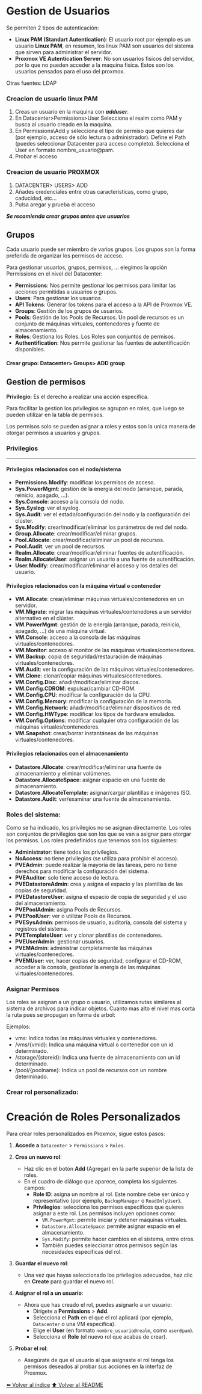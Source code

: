 # Gestion de Usuarios

Se permiten 2 tipos de autenticación:

- **Linux PAM (Standart Autentication)**: El usuario root por ejemplo es un usuario **Linux PAM**, en resumen, los linux PAM son usuarios del sistema que sirven para administrar el servidor.
- **Proxmox VE Autentication Server**: No son usuarios fisicos del servidor, por lo que no pueden acceder a la maquina fisica. Estos son los usuarios pensados para el uso del proxmox.

Otras fuentes: LDAP

### Creacion de usuario linux PAM

1. Creas un usuario en la maquina con **_adduser_**.
2. En Datacenter>Permissions>User Selecciona el realm como PAM y busca al usuario creado en la maquina.
3. En Permissions\Add y selecciona el tipo de permiso que quieres dar (por ejemplo, acceso de sólo lectura o administrador).
   Define el Path (puedes seleccionar Datacenter para acceso completo).
   Selecciona el User en formato nombre_usuario@pam.
4. Probar el acceso

### Creacion de usuario PROXMOX

1. DATACENTER> USERS> ADD
2. Añades credenciales entre otras caracteristicas, como grupo, caducidad, etc...
3. Pulsa aregar y prueba el acceso

**_Se recomienda crear grupos antes que usuarios_**

## Grupos

Cada usuario puede ser miembro de varios grupos. Los grupos son la forma preferida de organizar los permisos de acceso.

Para gestionar usuarios, grupos, permisos, ... elegimos la opción Permissions en el nivel del Datacenter:

- **Permissions**: Nos permite gestionar los permisos para limitar las acciones permitidas a usuarios o grupos.
- **Users**: Para gestionar los usuarios.
- **API Tokens**: Generar los tokens para el acceso a la API de Proxmox VE.
- **Groups**: Gestión de los grupos de usuarios.
- **Pools**: Gestión de los Pools de Recursos. Un pool de recursos es un conjunto de máquinas virtuales, contenedores y fuente de almacenamiento.
- **Roles**: Gestiona los Roles. Los Roles son conjuntos de permisos.
- **Authentification**: Nos permite gestionar las fuentes de autentificación disponibles.

#### Crear grupo: Datacenter> Groups> ADD group

## Gestion de permisos

**Privilegio**: Es el derecho a realizar una acción específica.

Para facilitar la gestion los privilegios se agrupan en roles, que luego se pueden utilizar en la tabla de permisos.

Los permisos solo se pueden asignar a roles y estos son la unica manera de otorgar permisos a usuarios y grupos.

### Privilegios

---

#### Privilegios relacionados con el nodo/sistema

- **Permissions.Modify**: modificar los permisos de acceso.
- **Sys.PowerMgmt**: gestión de la energía del nodo (arranque, parada, reinicio, apagado, ...).
- **Sys.Console**: acceso a la consola del nodo.
- **Sys.Syslog**: ver el syslog.
- **Sys.Audit**: ver el estado/configuración del nodo y la configuración del clúster.
- **Sys.Modify**: crear/modificar/eliminar los parámetros de red del nodo.
- **Group.Allocate**: crear/modificar/eliminar grupos.
- **Pool.Allocate**: crear/modificar/eliminar un pool de recursos.
- **Pool.Audit**: ver un pool de recursos.
- **Realm.Allocate**: crear/modificar/eliminar fuentes de autentificación.
- **Realm.AllocateUser**: asignar un usuario a una fuente de autentificación.
- **User.Modify**: crear/modificar/eliminar el acceso y los detalles del usuario.

#### Privilegios relacionados con la máquina virtual o contenedor

- **VM.Allocate**: crear/eliminar máquinas virtuales/contenedores en un servidor.
- **VM.Migrate**: migrar las máquinas virtuales/contenedores a un servidor alternativo en el clúster.
- **VM.PowerMgmt**: gestión de la energía (arranque, parada, reinicio, apagado, ...) de una máquina virtual.
- **VM.Console**: acceso a la consola de las máquinas virtuales/contenedores.
- **VM.Monitor**: acceso al monitor de las máquinas virtuales/contenedores.
- **VM.Backup**: copia de seguridad/restauración de máquinas virtuales/contenedores.
- **VM.Audit**: ver la configuración de las máquinas virtuales/contenedores.
- **VM.Clone**: clonar/copiar máquinas virtuales/contenedores.
- **VM.Config.Disc**: añadir/modificar/eliminar discos.
- **VM.Config.CDROM**: expulsar/cambiar CD-ROM.
- **VM.Config.CPU**: modificar la configuración de la CPU.
- **VM.Config.Memory**: modificar la configuración de la memoria.
- **VM.Config.Network**: añadir/modificar/eliminar dispositivos de red.
- **VM.Config.HWType**: modificar los tipos de hardware emulados.
- **VM.Config.Options**: modificar cualquier otra configuración de las máquinas virtuales/contenedores.
- **VM.Snapshot**: crear/borrar instantáneas de las máquinas virtuales/contenedores.

#### Privilegios relacionados con el almacenamiento

- **Datastore.Allocate**: crear/modificar/eliminar una fuente de almacenamiento y eliminar volúmenes.
- **Datastore.AllocateSpace**: asignar espacio en una fuente de almacenamiento.
- **Datastore.AllocateTemplate**: asignar/cargar plantillas e imágenes ISO.
- **Datastore.Audit**: ver/examinar una fuente de almacenamiento.

### Roles del sistema:

Como se ha indicado, los privilegios no se asignan directamente. Los roles son conjuntos de privilegios que son los que se van a asignar para otorgar los permisos. Los roles predefinidos que tenemos son los siguientes:

- **Administrator**: tiene todos los privilegios.
- **NoAccess**: no tiene privilegios (se utiliza para prohibir el acceso).
- **PVEAdmin**: puede realizar la mayoría de las tareas, pero no tiene derechos para modificar la configuración del sistema.
- **PVEAuditor**: solo tiene acceso de lectura.
- **PVEDatastoreAdmin**: crea y asigna el espacio y las plantillas de las copias de seguridad.
- **PVEDatastoreUser**: asigna el espacio de copia de seguridad y el uso del almacenamiento.
- **PVEPoolAdmin**: asigna Pools de Recursos.
- **PVEPoolUser**: ver o utilizar Pools de Recursos.
- **PVESysAdmin**: permisos de usuario, auditoría, consola del sistema y registros del sistema.
- **PVETemplateUser**: ver y clonar plantillas de contenedores.
- **PVEUserAdmin**: gestionar usuarios.
- **PVEMAdmin**: administrar completamente las máquinas virtuales/contenedores.
- **PVEMUser**: ver, hacer copias de seguridad, configurar el CD-ROM, acceder a la consola, gestionar la energía de las máquinas virtuales/contenedores.

### Asignar Permisos

Los roles se asignan a un grupo o usuario, utilizamos rutas similares al sistema de archivos para indicar objetos. Cuanto mas alto el nivel mas corta la ruta pues se propagan en forma de arbol:

Ejemplos:

- vms: Indica todas las máquinas virtuales y contenedores.
- /vms/{vmid}: Indica una máquina virtual o contenedor con un id determinado.
- /storage/{storeid}: Indica una fuente de almacenamiento con un id determinado.
- /pool/{poolname}: Indica un pool de recursos con un nombre determinado.

### Crear rol personalizado:

# Creación de Roles Personalizados

Para crear roles personalizados en Proxmox, sigue estos pasos:

1. **Accede a** `Datacenter` > `Permissions` > `Roles`.

2. **Crea un nuevo rol**:

   - Haz clic en el botón **Add** (Agregar) en la parte superior de la lista de roles.
   - En el cuadro de diálogo que aparece, completa los siguientes campos:
     - **Role ID**: asigna un nombre al rol. Este nombre debe ser único y representativo (por ejemplo, `BackupManager` o `ReadOnlyUser`).
     - **Privilegios**: selecciona los permisos específicos que quieres asignar a este rol. Los permisos incluyen opciones como:
       - `VM.PowerMgmt`: permite iniciar y detener máquinas virtuales.
       - `Datastore.AllocateSpace`: permite asignar espacio en el almacenamiento.
       - `Sys.Modify`: permite hacer cambios en el sistema, entre otros.
       - También puedes seleccionar otros permisos según las necesidades específicas del rol.

3. **Guardar el nuevo rol**:

   - Una vez que hayas seleccionado los privilegios adecuados, haz clic en **Create** para guardar el nuevo rol.

4. **Asignar el rol a un usuario**:

   - Ahora que has creado el rol, puedes asignarlo a un usuario:
     - Dirígete a **Permissions** > **Add**.
     - Selecciona el **Path** en el que el rol aplicará (por ejemplo, `Datacenter` o una VM específica).
     - Elige el **User** (en formato `nombre_usuario@realm`, como `user@pam`).
     - Selecciona el **Role** (el nuevo rol que acabas de crear).

5. **Probar el rol**:
   - Asegúrate de que el usuario al que asignaste el rol tenga los permisos deseados al probar sus acciones en la interfaz de Proxmox.

[⬅️ Volver al índice](./Index.md)
[⬆️ Volver al README](/README.md)

